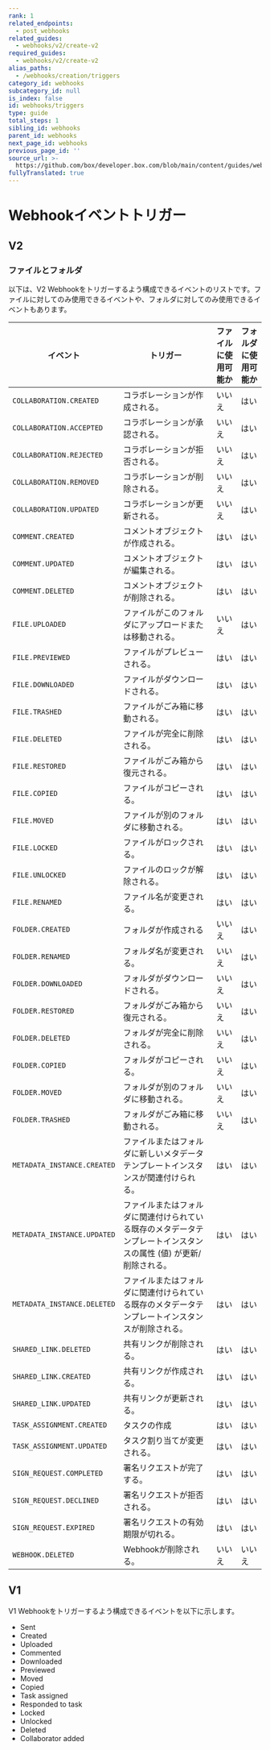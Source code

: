 ```yaml
---
rank: 1
related_endpoints:
  - post_webhooks
related_guides:
  - webhooks/v2/create-v2
required_guides:
  - webhooks/v2/create-v2
alias_paths:
  - /webhooks/creation/triggers
category_id: webhooks
subcategory_id: null
is_index: false
id: webhooks/triggers
type: guide
total_steps: 1
sibling_id: webhooks
parent_id: webhooks
next_page_id: webhooks
previous_page_id: ''
source_url: >-
  https://github.com/box/developer.box.com/blob/main/content/guides/webhooks/triggers.md
fullyTranslated: true
---
```

# Webhookイベントトリガー

## V2

### ファイルとフォルダ

以下は、V2 Webhookをトリガーするよう構成できるイベントのリストです。ファイルに対してのみ使用できるイベントや、フォルダに対してのみ使用できるイベントもあります。

<!-- markdownlint-disable line-length -->

| イベント                        | トリガー                                                        | ファイルに使用可能か | フォルダに使用可能か |
| --------------------------- | ----------------------------------------------------------- | ---------- | ---------- |
| `COLLABORATION.CREATED`     | コラボレーションが作成される。                                             | いいえ        | はい         |
| `COLLABORATION.ACCEPTED`    | コラボレーションが承認される。                                             | いいえ        | はい         |
| `COLLABORATION.REJECTED`    | コラボレーションが拒否される。                                             | いいえ        | はい         |
| `COLLABORATION.REMOVED`     | コラボレーションが削除される。                                             | いいえ        | はい         |
| `COLLABORATION.UPDATED`     | コラボレーションが更新される。                                             | いいえ        | はい         |
| `COMMENT.CREATED`           | コメントオブジェクトが作成される。                                           | はい         | はい         |
| `COMMENT.UPDATED`           | コメントオブジェクトが編集される。                                           | はい         | はい         |
| `COMMENT.DELETED`           | コメントオブジェクトが削除される。                                           | はい         | はい         |
| `FILE.UPLOADED`             | ファイルがこのフォルダにアップロードまたは移動される。                                 | いいえ        | はい         |
| `FILE.PREVIEWED`            | ファイルがプレビューされる。                                              | はい         | はい         |
| `FILE.DOWNLOADED`           | ファイルがダウンロードされる。                                             | はい         | はい         |
| `FILE.TRASHED`              | ファイルがごみ箱に移動される。                                             | はい         | はい         |
| `FILE.DELETED`              | ファイルが完全に削除される。                                              | はい         | はい         |
| `FILE.RESTORED`             | ファイルがごみ箱から復元される。                                            | はい         | はい         |
| `FILE.COPIED`               | ファイルがコピーされる。                                                | はい         | はい         |
| `FILE.MOVED`                | ファイルが別のフォルダに移動される。                                          | はい         | はい         |
| `FILE.LOCKED`               | ファイルがロックされる。                                                | はい         | はい         |
| `FILE.UNLOCKED`             | ファイルのロックが解除される。                                             | はい         | はい         |
| `FILE.RENAMED`              | ファイル名が変更される。                                                | はい         | はい         |
| `FOLDER.CREATED`            | フォルダが作成される                                                  | いいえ        | はい         |
| `FOLDER.RENAMED`            | フォルダ名が変更される。                                                | いいえ        | はい         |
| `FOLDER.DOWNLOADED`         | フォルダがダウンロードされる。                                             | いいえ        | はい         |
| `FOLDER.RESTORED`           | フォルダがごみ箱から復元される。                                            | いいえ        | はい         |
| `FOLDER.DELETED`            | フォルダが完全に削除される。                                              | いいえ        | はい         |
| `FOLDER.COPIED`             | フォルダがコピーされる。                                                | いいえ        | はい         |
| `FOLDER.MOVED`              | フォルダが別のフォルダに移動される。                                          | いいえ        | はい         |
| `FOLDER.TRASHED`            | フォルダがごみ箱に移動される。                                             | いいえ        | はい         |
| `METADATA_INSTANCE.CREATED` | ファイルまたはフォルダに新しいメタデータテンプレートインスタンスが関連付けられる。                   | はい         | はい         |
| `METADATA_INSTANCE.UPDATED` | ファイルまたはフォルダに関連付けられている既存のメタデータテンプレートインスタンスの属性 (値) が更新/削除される。 | はい         | はい         |
| `METADATA_INSTANCE.DELETED` | ファイルまたはフォルダに関連付けられている既存のメタデータテンプレートインスタンスが削除される。            | はい         | はい         |
| `SHARED_LINK.DELETED`       | 共有リンクが削除される。                                                | はい         | はい         |
| `SHARED_LINK.CREATED`       | 共有リンクが作成される。                                                | はい         | はい         |
| `SHARED_LINK.UPDATED`       | 共有リンクが更新される。                                                | はい         | はい         |
| `TASK_ASSIGNMENT.CREATED`   | タスクの作成                                                      | はい         | はい         |
| `TASK_ASSIGNMENT.UPDATED`   | タスク割り当てが変更される。                                              | はい         | はい         |
| `SIGN_REQUEST.COMPLETED`    | 署名リクエストが完了する。                                               | はい         | はい         |
| `SIGN_REQUEST.DECLINED`     | 署名リクエストが拒否される。                                              | はい         | はい         |
| `SIGN_REQUEST.EXPIRED`      | 署名リクエストの有効期限が切れる。                                           | はい         | はい         |
| `WEBHOOK.DELETED`           | Webhookが削除される。                                              | いいえ        | いいえ        |

<!-- markdownlint-enable line-length -->

<!-- markdownlint-disable line-length -->

<!-- | `SIGN_REQUEST.SIGNER_EMAIL_BOUNCED` | A sign request recipient email notification was not delivered | -->

<!-- markdownlint-enable line-length -->

## V1

V1 Webhookをトリガーするよう構成できるイベントを以下に示します。

* Sent
* Created
* Uploaded
* Commented
* Downloaded
* Previewed
* Moved
* Copied
* Task assigned
* Responded to task
* Locked
* Unlocked
* Deleted
* Collaborator added
